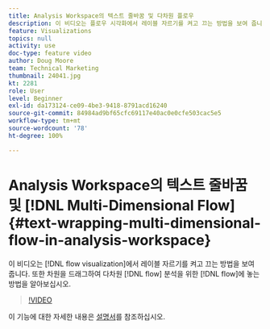 ```yaml
---
title: Analysis Workspace의 텍스트 줄바꿈 및 다차원 플로우
description: 이 비디오는 플로우 시각화에서 레이블 자르기를 켜고 끄는 방법을 보여 줍니다. 또한 차원을 드래그하여 다차원 플로우 분석을 위한 플로우에 놓는 방법을 알아보십시오.
feature: Visualizations
topics: null
activity: use
doc-type: feature video
author: Doug Moore
team: Technical Marketing
thumbnail: 24041.jpg
kt: 2281
role: User
level: Beginner
exl-id: da173124-ce09-4be3-9418-8791acd16240
source-git-commit: 84984ad9bf65cfc69117e40ac0e0cfe503cac5e5
workflow-type: tm+mt
source-wordcount: '78'
ht-degree: 100%

---
```


# Analysis Workspace의 텍스트 줄바꿈 및 [!DNL Multi-Dimensional Flow] {#text-wrapping-multi-dimensional-flow-in-analysis-workspace}

이 비디오는 [!DNL flow visualization]에서 레이블 자르기를 켜고 끄는 방법을 보여 줍니다. 또한 차원을 드래그하여 다차원 [!DNL flow] 분석을 위한 [!DNL flow]에 놓는 방법을 알아보십시오.

>[!VIDEO](https://video.tv.adobe.com/v/30905/?quality=12&learn=on&captions=kor)

이 기능에 대한 자세한 내용은 [설명서](https://experienceleague.adobe.com/docs/analytics/analyze/analysis-workspace/visualizations/fallout/fallout-flow.html?lang=ko)를 참조하십시오.
